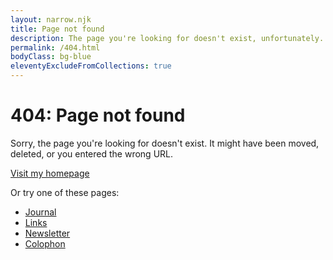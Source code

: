 ```yaml
---
layout: narrow.njk
title: Page not found
description: The page you're looking for doesn't exist, unfortunately.
permalink: /404.html
bodyClass: bg-blue
eleventyExcludeFromCollections: true
---
```


# 404: Page not found

Sorry, the page you're looking for doesn't exist. It might have been moved, deleted, or you entered the wrong URL.

<a href="/" title="Visit my homepage" class="cta-button font-degular text-md dark:bg-white dark:text-black">Visit my homepage</a>
        
Or try one of these pages:
- <a href="/journal/" class="text-gray-600 dark:text-gray-400 hover:text-gray-900 dark:hover:text-gray-100 transition-colors">Journal</a>
- <a href="/links/" class="text-gray-600 dark:text-gray-400 hover:text-gray-900 dark:hover:text-gray-100 transition-colors">Links</a>
- <a href="/newsletter/" class="text-gray-600 dark:text-gray-400 hover:text-gray-900 dark:hover:text-gray-100 transition-colors">Newsletter</a>
- <a href="/colophon/" class="text-gray-600 dark:text-gray-400 hover:text-gray-900 dark:hover:text-gray-100 transition-colors">Colophon</a>


